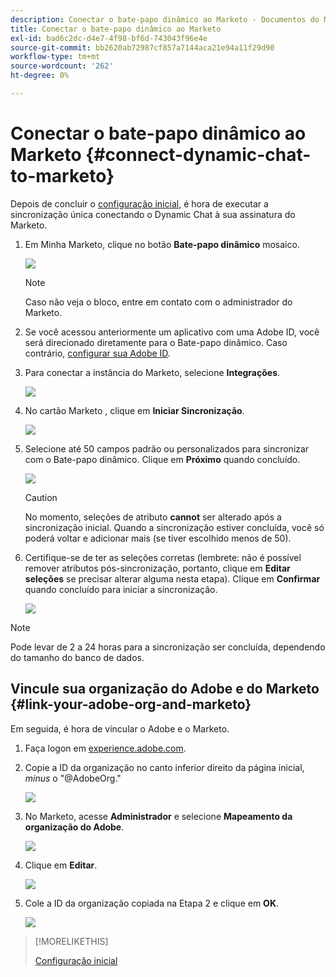 ```yaml
---
description: Conectar o bate-papo dinâmico ao Marketo - Documentos do Marketo - Documentação do produto
title: Conectar o bate-papo dinâmico ao Marketo
exl-id: bad6c2dc-d4e7-4f98-bf6d-743043f96e4e
source-git-commit: bb2620ab72987cf857a7144aca21e94a11f29d90
workflow-type: tm+mt
source-wordcount: '262'
ht-degree: 0%

---
```


# Conectar o bate-papo dinâmico ao Marketo {#connect-dynamic-chat-to-marketo}

Depois de concluir o [configuração inicial](/help/marketo/product-docs/demand-generation/dynamic-chat/initial-setup.md), é hora de executar a sincronização única conectando o Dynamic Chat à sua assinatura do Marketo.

1. Em Minha Marketo, clique no botão **Bate-papo dinâmico** mosaico.

   ![](assets/connect-dynamic-chat-to-marketo-1.png)

   >[!NOTE]
   >
   >Caso não veja o bloco, entre em contato com o administrador do Marketo.

1. Se você acessou anteriormente um aplicativo com uma Adobe ID, você será direcionado diretamente para o Bate-papo dinâmico. Caso contrário, [configurar sua Adobe ID](https://helpx.adobe.com/manage-account/using/create-update-adobe-id.html).

1. Para conectar a instância do Marketo, selecione **Integrações**.

   ![](assets/connect-dynamic-chat-to-marketo-2.png)

1. No cartão Marketo , clique em **Iniciar Sincronização**.

   ![](assets/connect-dynamic-chat-to-marketo-3.png)

1. Selecione até 50 campos padrão ou personalizados para sincronizar com o Bate-papo dinâmico. Clique em **Próximo** quando concluído.

   ![](assets/connect-dynamic-chat-to-marketo-4.png)

   >[!CAUTION]
   >
   >No momento, seleções de atributo **cannot** ser alterado após a sincronização inicial. Quando a sincronização estiver concluída, você só poderá voltar e adicionar mais (se tiver escolhido menos de 50).

1. Certifique-se de ter as seleções corretas (lembrete: não é possível remover atributos pós-sincronização, portanto, clique em **Editar seleções** se precisar alterar alguma nesta etapa). Clique em **Confirmar** quando concluído para iniciar a sincronização.

   ![](assets/connect-dynamic-chat-to-marketo-5.png)

>[!NOTE]
>
>Pode levar de 2 a 24 horas para a sincronização ser concluída, dependendo do tamanho do banco de dados.

## Vincule sua organização do Adobe e do Marketo {#link-your-adobe-org-and-marketo}

Em seguida, é hora de vincular o Adobe e o Marketo.

1. Faça logon em [experience.adobe.com](https://experience.adobe.com).

1. Copie a ID da organização no canto inferior direito da página inicial, _minus_ o &quot;@AdobeOrg.&quot;

   ![](assets/connect-dynamic-chat-to-marketo-6.png)

1. No Marketo, acesse **Administrador** e selecione **Mapeamento da organização do Adobe**.

   ![](assets/connect-dynamic-chat-to-marketo-7.png)

1. Clique em **Editar**.

   ![](assets/connect-dynamic-chat-to-marketo-8.png)

1. Cole a ID da organização copiada na Etapa 2 e clique em **OK**.

   ![](assets/connect-dynamic-chat-to-marketo-9.png)

>[!MORELIKETHIS]
>
>[Configuração inicial](/help/marketo/product-docs/demand-generation/dynamic-chat/initial-setup.md)
